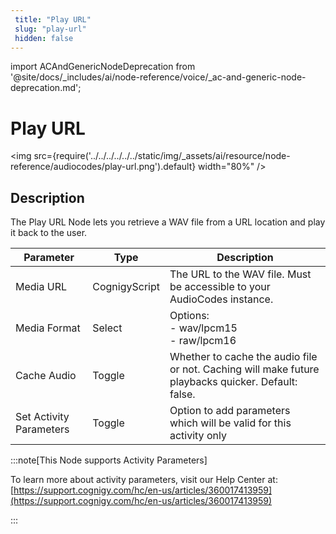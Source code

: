 ```yaml
---
 title: "Play URL" 
 slug: "play-url" 
 hidden: false 
---
```


import ACAndGenericNodeDeprecation from '@site/docs/_includes/ai/node-reference/voice/_ac-and-generic-node-deprecation.md';

# Play URL

<ACAndGenericNodeDeprecation />

<img src={require('../../../../../../static/img/_assets/ai/resource/node-reference/audiocodes/play-url.png').default} width="80%" />

## Description

<ACAndGenericNodeDeprecation />

The Play URL Node lets you retrieve a WAV file from a URL location and play it back to the user.

| Parameter               | Type          | Description                                                                                         |
|-------------------------|---------------|-----------------------------------------------------------------------------------------------------|
| Media URL               | CognigyScript | The URL to the WAV file. Must be accessible to your AudioCodes instance.                            |
| Media Format            | Select        | Options:<br/>- wav/lpcm15<br/>- raw/lpcm16                                                          |
| Cache Audio             | Toggle        | Whether to cache the audio file or not. Caching will make future playbacks quicker. Default: false. |
| Set Activity Parameters | Toggle        | Option to add parameters which will be valid for this activity only                                 |

:::note[This Node supports Activity Parameters]

  To learn more about activity parameters, visit our Help Center at: [https://support.cognigy.com/hc/en-us/articles/360017413959](https://support.cognigy.com/hc/en-us/articles/360017413959)

:::

